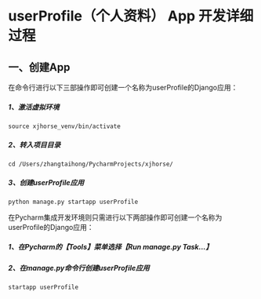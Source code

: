 # userProfile（个人资料） App 开发详细过程

## 一、创建App
在命令行进行以下三部操作即可创建一个名称为userProfile的Django应用：
##### 1、激活虚拟环境
    source xjhorse_venv/bin/activate
##### 2、转入项目目录
    cd /Users/zhangtaihong/PycharmProjects/xjhorse/
##### 3、创建userProfile应用
    python manage.py startapp userProfile
在Pycharm集成开发环境则只需进行以下两部操作即可创建一个名称为userProfile的Django应用：

##### 1、在Pycharm的【Tools】菜单选择【Run manage.py Task...】
##### 2、在manage.py命令行创建userProfile应用
    startapp userProfile

